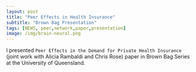 ```yaml
---
layout: post
title: "Peer Effects in Health Insurance"
subtitle: "Brown Bag Presentation"
tags: [NEWS, peer,network,paper,presentation]
image: /img/brain-neural.png
---
```


I presented `Peer Effects in the Demand for Private Health Insurance` (joint work with Alicia Rambaldi and Chris Rose) paper in Brown Bag Series at the University of Queensland.
